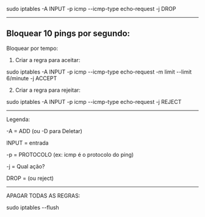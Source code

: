 sudo iptables -A INPUT -p icmp --icmp-type echo-request -j DROP

-----------------------------------------------------------

## Bloquear 10 pings por segundo:

Bloquear por tempo:

1) Criar a regra para aceitar:

sudo iptables -A INPUT -p icmp --icmp-type echo-request -m limit --limit 6/minute -j ACCEPT

2) Criar a regra  para rejeitar:

sudo iptables -A INPUT -p icmp --icmp-type echo-request -j REJECT

--------------------------------
Legenda:

-A = ADD (ou -D para Deletar)

INPUT = entrada

-p = PROTOCOLO (ex: icmp é o protocolo do ping)

-j = Qual ação?

DROP = (ou reject)

---------------------------------
APAGAR TODAS AS REGRAS:

sudo iptables --flush
